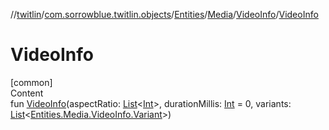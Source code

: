 //[twitlin](../../../../index.md)/[com.sorrowblue.twitlin.objects](../../../index.md)/[Entities](../../index.md)/[Media](../index.md)/[VideoInfo](index.md)/[VideoInfo](-video-info.md)



# VideoInfo  
[common]  
Content  
fun [VideoInfo](-video-info.md)(aspectRatio: [List](https://kotlinlang.org/api/latest/jvm/stdlib/kotlin.collections/-list/index.html)<[Int](https://kotlinlang.org/api/latest/jvm/stdlib/kotlin/-int/index.html)>, durationMillis: [Int](https://kotlinlang.org/api/latest/jvm/stdlib/kotlin/-int/index.html) = 0, variants: [List](https://kotlinlang.org/api/latest/jvm/stdlib/kotlin.collections/-list/index.html)<[Entities.Media.VideoInfo.Variant](-variant/index.md)>)  




